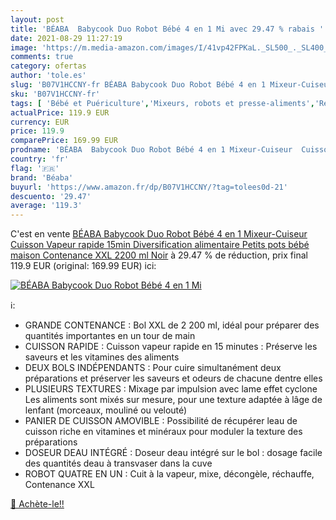 ```yaml
---
layout: post
title: 'BÉABA  Babycook Duo Robot Bébé 4 en 1 Mi avec 29.47 % rabais '
date: 2021-08-29 11:27:19
image: 'https://m.media-amazon.com/images/I/41vp42FPKaL._SL500_._SL400_.jpg'
comments: true
category: ofertas
author: 'tole.es'
slug: 'B07V1HCCNY-fr BÉABA Babycook Duo Robot Bébé 4 en 1 Mixeur-Cuiseur...'
sku: 'B07V1HCCNY-fr'
tags: [ 'Bébé et Puériculture','Mixeurs, robots et presse-aliments','Repas de bébé','Robots','béaba', ]
actualPrice: 119.9 EUR
currency: EUR
price: 119.9
comparePrice: 169.99 EUR
prodname: 'BÉABA  Babycook Duo Robot Bébé 4 en 1 Mixeur-Cuiseur  Cuisson Vapeur rapide 15min   Diversification alimentaire  Petits pots bébé maison  Contenance XXL 2200 ml  Noir'
country: 'fr'
flag: '🇫🇷'
brand: 'Béaba'
buyurl: 'https://www.amazon.fr/dp/B07V1HCCNY/?tag=tolees0d-21'
descuento: '29.47'
average: '119.3'
---
```


C'est en vente [BÉABA  Babycook Duo Robot Bébé 4 en 1 Mixeur-Cuiseur  Cuisson Vapeur rapide 15min   Diversification alimentaire  Petits pots bébé maison  Contenance XXL 2200 ml  Noir](https://www.amazon.fr/dp/B07V1HCCNY/?tag=tolees0d-21)  à  29.47 % de réduction, prix final  119.9 EUR (original: 169.99 EUR) ici:

[![BÉABA  Babycook Duo Robot Bébé 4 en 1 Mi](https://m.media-amazon.com/images/I/41vp42FPKaL._SL500_._SL400_.jpg)](https://www.amazon.fr/dp/B07V1HCCNY/?tag=tolees0d-21)

ℹ️:

- GRANDE CONTENANCE : Bol XXL de 2 200 ml, idéal pour préparer des quantités importantes en un tour de main
- CUISSON RAPIDE : Cuisson vapeur rapide en 15 minutes : Préserve les saveurs et les vitamines des aliments
- DEUX BOLS INDÉPENDANTS : Pour cuire simultanément deux préparations et préserver les saveurs et odeurs de chacune dentre elles
- PLUSIEURS TEXTURES : Mixage par impulsion avec lame effet cyclone Les aliments sont mixés sur mesure, pour une texture adaptée à lâge de lenfant (morceaux, mouliné ou velouté)
- PANIER DE CUISSON AMOVIBLE : Possibilité de récupérer leau de cuisson riche en vitamines et minéraux pour moduler la texture des préparations
- DOSEUR DEAU INTÉGRÉ : Doseur deau intégré sur le bol : dosage facile des quantités deau à transvaser dans la cuve
- ROBOT QUATRE EN UN : Cuit à la vapeur, mixe, décongèle, réchauffe, Contenance XXL

[🛒 Achète-le!!](https://www.amazon.fr/dp/B07V1HCCNY/?tag=tolees0d-21)
